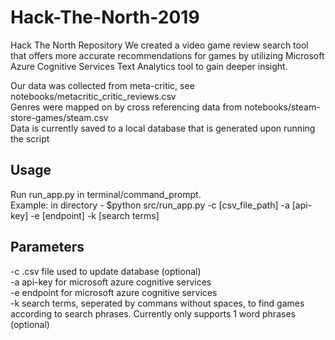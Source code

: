 # Hack-The-North-2019
Hack The North Repository
We created a video game review search tool that offers more accurate recommendations for games by utilizing Microsoft Azure Cognitive Services Text Analytics tool to gain deeper insight.

Our data was collected from meta-critic, see notebooks/metacritic_critic_reviews.csv
<br>
Genres were mapped on by cross referencing data from notebooks/steam-store-games/steam.csv
<br>
Data is currently saved to a local database that is generated upon running the script

## Usage
Run run_app.py in terminal/command_prompt. 
<br>
Example: in directory - $python src/run_app.py -c [csv_file_path] -a [api-key] -e [endpoint] -k [search terms]

## Parameters
-c .csv file used to update database (optional)
<br>
-a api-key for microsoft azure cognitive services
<br>
-e endpoint for microsoft azure cognitive services
<br>
-k search terms, seperated by commans without spaces, to find games according to search phrases. Currently only supports 1 word phrases (optional)

